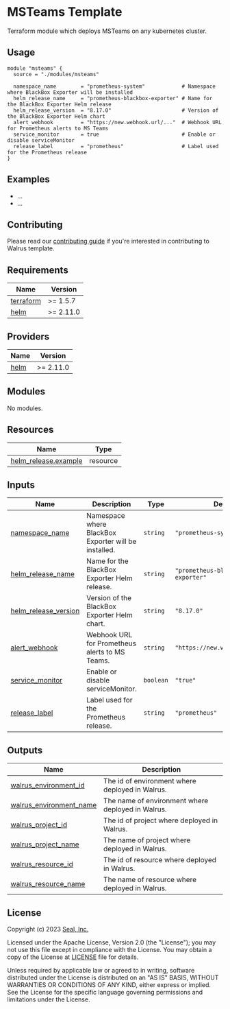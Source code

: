 # MSTeams Template

Terraform module which deploys MSTeams on any kubernetes cluster.

## Usage

```hcl
module "msteams" {
  source = "./modules/msteams"

  namespace_name        = "prometheus-system"            # Namespace where BlackBox Exporter will be installed  
  helm_release_name     = "prometheus-blackbox-exporter" # Name for the BlackBox Exporter Helm release
  helm_release_version  = "8.17.0"                       # Version of the BlackBox Exporter Helm chart
  alert_webhook         = "https://new.webhook.url/..."  # Webhook URL for Prometheus alerts to MS Teams
  service_monitor       = true                           # Enable or disable serviceMonitor
  release_label         = "prometheus"                   # Label used for the Prometheus release
}
```

## Examples

- ...
- ...

## Contributing

Please read our [contributing guide](./docs/CONTRIBUTING.md) if you're interested in contributing to Walrus template.

<!-- BEGIN_TF_DOCS -->

## Requirements

| Name | Version |
|------|---------|
| <a name="requirement_terraform"></a> [terraform](#requirement\_terraform) | >= 1.5.7 |
| <a name="requirement_helm"></a> [helm](#requirement\_helm) | >= 2.11.0 |

## Providers

| Name | Version |
|------|---------|
| <a name="provider_helm"></a> [helm](#provider\_helm) | >= 2.11.0 |

## Modules

No modules.

## Resources

| Name | Type |
|------|------|
| [helm_release.example](https://registry.terraform.io/providers/hashicorp/helm/latest/docs/resources/release) | resource |

## Inputs

| Name | Description | Type | Default | Required |
|------|-------------|------|---------|:--------:|
| <a name="input_namespace_name"></a> [namespace_name](#input_namespace_name) | Namespace where BlackBox Exporter will be installed. | `string` | `"prometheus-systemn"` | no |
| <a name="input_helm_release_name"></a> [helm_release_name](#input_helm_release_name) | Name for the BlackBox Exporter Helm release. | `string` | `"prometheus-blackbox-exporter"` | no |
| <a name="input_helm_release_version"></a> [helm_release_version](#input_helm_release_version) | Version of the BlackBox Exporter Helm chart. | `string` | `"8.17.0"` | no |
| <a name="input_alert_webhook"></a> [alert_webhook](#input_alert_webhook) | Webhook URL for Prometheus alerts to MS Teams. | `string` | `"https://new.webhook.url/..."` | yes |
| <a name="input_service_monitor"></a> [service_monitor](#input_service_monitor) | Enable or disable serviceMonitor. | `boolean` | `"true"` | no |
| <a name="input_release_label"></a> [release_label](#input_release_label) | Label used for the Prometheus release. | `string` | `"prometheus"` | yes |

## Outputs

| Name | Description |
|------|-------------|
| <a name="output_walrus_environment_id"></a> [walrus\_environment\_id](#output\_walrus\_environment\_id) | The id of environment where deployed in Walrus. |
| <a name="output_walrus_environment_name"></a> [walrus\_environment\_name](#output\_walrus\_environment\_name) | The name of environment where deployed in Walrus. |
| <a name="output_walrus_project_id"></a> [walrus\_project\_id](#output\_walrus\_project\_id) | The id of project where deployed in Walrus. |
| <a name="output_walrus_project_name"></a> [walrus\_project\_name](#output\_walrus\_project\_name) | The name of project where deployed in Walrus. |
| <a name="output_walrus_resource_id"></a> [walrus\_resource\_id](#output\_walrus\_resource\_id) | The id of resource where deployed in Walrus. |
| <a name="output_walrus_resource_name"></a> [walrus\_resource\_name](#output\_walrus\_resource\_name) | The name of resource where deployed in Walrus. |
<!-- END_TF_DOCS -->

## License

Copyright (c) 2023 [Seal, Inc.](https://seal.io)

Licensed under the Apache License, Version 2.0 (the "License");
you may not use this file except in compliance with the License.
You may obtain a copy of the License at [LICENSE](./LICENSE) file for details.

Unless required by applicable law or agreed to in writing, software
distributed under the License is distributed on an "AS IS" BASIS,
WITHOUT WARRANTIES OR CONDITIONS OF ANY KIND, either express or implied.
See the License for the specific language governing permissions and
limitations under the License.
